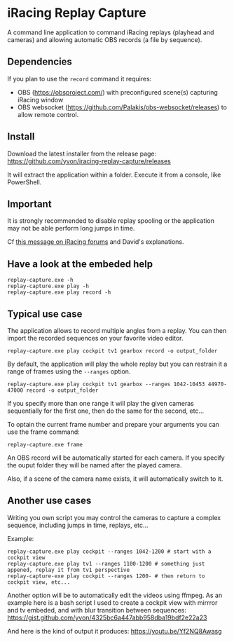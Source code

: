 # iRacing Replay Capture

A command line application to command iRacing replays (playhead and cameras) and allowing automatic OBS records (a file by sequence).

## Dependencies

If you plan to use the `record` command it requires:
- OBS (https://obsproject.com/) with preconfigured scene(s) capturing iRacing window
- OBS websocket (https://github.com/Palakis/obs-websocket/releases) to allow remote control.

## Install

Download the latest installer from the release page: https://github.com/yvon/iracing-replay-capture/releases

It will extract the application within a folder. Execute it from a console, like PowerShell.

## Important

It is strongly recommended to disable replay spooling or the application may not be able perform long jumps in time.

Cf [this message on iRacing forums](https://forums.iracing.com/discussion/comment/35811/#Comment_35811) and David's explanations.

## Have a look at the embeded help

```
replay-capture.exe -h
replay-capture.exe play -h
replay-capture.exe play record -h
```

## Typical use case

The application allows to record multiple angles from a replay. You can then import the recorded sequences on your favorite video editor.

```
replay-capture.exe play cockpit tv1 gearbox record -o output_folder
```

By default, the application will play the whole replay but you can restrain it a range of frames using the `--ranges` option.

```
replay-capture.exe play cockpit tv1 gearbox --ranges 1042-10453 44970-47000 record -o output_folder
```

If you specify more than one range it will play the given cameras sequentially for the first one, then do the same for the second, etc...

To optain the current frame number and prepare your arguments you can use the frame command:

```
replay-capture.exe frame
```

An OBS record will be automatically started for each camera. If you specify the ouput folder they will be named after the played camera.

Also, if a scene of the camera name exists, it will automatically switch to it.

## Another use cases

Writing you own script you may control the cameras to capture a complex sequence, including jumps in time, replays, etc...

Example:

```
replay-capture.exe play cockpit --ranges 1042-1200 # start with a cockpit view
replay-capture.exe play tv1 --ranges 1100-1200 # something just appened, replay it from tv1 perspective
replay-capture-exe play cockpit --ranges 1200- # then return to cockpit view, etc...
```

Another option will be to automatically edit the videos using ffmpeg. As an example here is a bash script I used to create a cockpit view with mirrror and tv embeded, and with blur transition between sequences: https://gist.github.com/yvon/4325bc6a447abb958dba19bdf2e22a23

And here is the kind of output it produces: https://youtu.be/Yf2NQ8Awasg
